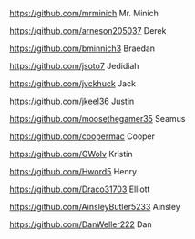 https://github.com/mrminich             	Mr. Minich

https://github.com/arneson205037        	Derek

https://github.com/bminnich3            	Braedan

https://github.com/jsoto7               	Jedidiah

https://github.com/jvckhuck			        Jack

https://github.com/jkeel36			        Justin

https://github.com/moosethegamer35		  	Seamus

https://github.com/coopermac			      Cooper

https://github.com/GWolv			          Kristin

https://github.com/Hword5			          Henry

https://github.com/Draco31703				Elliott

https://github.com/AinsleyButler5233		Ainsley

https://github.com/DanWeller222			    Dan
